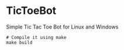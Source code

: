 # TicToeBot

Simple Tic Tac Toe Bot for Linux and Windows  

```
# Compile it using make
make build

```
